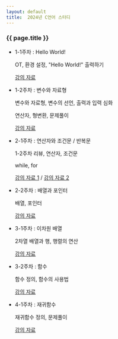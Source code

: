 ```yaml
---
layout: default
title:  2024년 C언어 스터디
---
```

### {{ page.title }}

- 1-1주차 : Hello World!

    OT, 환경 설정, "Hello World!" 출력하기 

    [강의 자료](https://drive.google.com/file/d/1tlPs0wGMhbddnOSdAXpYe3VV8VeMuHh8/view?usp=sharing)
- 1-2주차 : 변수와 자료형

  변수와 자료형, 변수의 선언, 출력과 입력 심화

  연산자, 형변환, 문제풀이

  [강의 자료](https://drive.google.com/file/d/1QVrcnHoxdvuctfAJPGermIQXzQ0OW4dd/view?usp=sharing)
- 2-1주차 : 연산자와 조건문 / 반복문

  1-2주차 리뷰, 연산자, 조건문

  while, for

  [강의 자료 1](https://drive.google.com/file/d/1YzqYTyOVN7PrN7tzqx1Zpqw8WiLSDQkd/view?usp=sharing) / [강의 자료 2](https://drive.google.com/file/d/1GZZefx2TXa9lXEr_3_8F1icDRWl8W_68/view?usp=sharing)

- 2-2주차 : 배열과 포인터

  배열, 포인터

  [강의 자료](https://drive.google.com/file/d/1Ym1vDpsq2VeWI_FPUuOyU-EfPp8tMXmy/view?usp=sharing)

- 3-1주차 : 이차원 배열

  2차열 배열과 행, 행렬의 연산

  [강의 자료](https://drive.google.com/file/d/1FFATTaWvRLhNVnSzvTMuVwX3d-kvHnB4/view?usp=sharing)

- 3-2주차 : 함수

  함수 정의, 함수의 사용법

  [강의 자료](https://drive.google.com/file/d/1PH6GCS6i0u5qIT0g_ytNFsAJZ2L56DWZ/view?usp=sharing)

- 4-1주차 : 재귀함수

  재귀함수 정의, 문제풀이

  [강의 자료](https://drive.google.com/file/d/13ILy4ubpz7Yo2uydXNTM0gRaskcL6ZRB/view?usp=sharing)